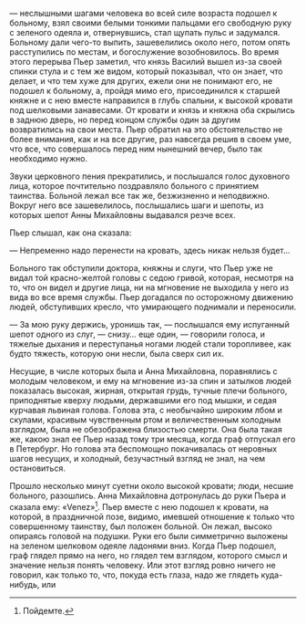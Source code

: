 — неслышными шагами человека во всей силе возраста подошел к больному, взял своими белыми тонкими пальцами его свободную руку с зеленого одеяла и, отвернувшись, стал щупать пульс и задумался. Больному дали чего-то выпить, зашевелились около него, потом опять расступились по местам, и богослужение возобновилось. Во время этого перерыва Пьер заметил, что князь Василий вышел из-за своей спинки стула и с тем же видом, который показывал, что он знает, что делает, и что тем хуже для других, ежели они не понимают его, не подошел к больному, а, пройдя мимо его, присоединился к старшей княжне и с нею вместе направился в глубь спальни, к высокой кровати под шелковыми занавесами. От кровати и князь и княжна оба скрылись в заднюю дверь, но перед концом службы один за другим возвратились на свои места. Пьер обратил на это обстоятельство не более внимания, как и на все другие, раз навсегда решив в своем уме, что все, что совершалось перед ним нынешний вечер, было так необходимо нужно.

Звуки церковного пения прекратились, и послышался голос духовного лица, которое почтительно поздравляло больного с принятием таинства. Больной лежал все так же, безжизненно и неподвижно. Вокруг него все зашевелилось, послышались шаги и шепоты, из которых шепот Анны Михайловны выдавался резче всех.

Пьер слышал, как она сказала:

— Непременно надо перенести на кровать, здесь никак нельзя будет…

Больного так обступили доктора, княжны и слуги, что Пьер уже не видал той красно-желтой головы с седою гривой, которая, несмотря на то, что он видел и другие лица, ни на мгновение не выходила у него из вида во все время службы. Пьер догадался по осторожному движению людей, обступивших кресло, что умирающего поднимали и переносили.

— За мою руку держись, уронишь так, — послышался ему испуганный шепот одного из слуг, — снизу… еще один, — говорили голоса, и тяжелые дыхания и переступанья ногами людей стали торопливее, как будто тяжесть, которую они несли, была сверх сил их.

Несущие, в числе которых была и Анна Михайловна, поравнялись с молодым человеком, и ему на мгновение из-за спин и затылков людей показалась высокая, жирная, открытая грудь, тучные плечи больного, приподнятые кверху людьми, державшими его под мышки, и седая курчавая львиная голова. Голова эта, с необычайно широким лбом и скулами, красивым чувственным ртом и величественным холодным взглядом, была не обезображена близостью смерти. Она была такая же, какою знал ее Пьер назад тому три месяца, когда граф отпускал его в Петербург. Но голова эта беспомощно покачивалась от неровных шагов несущих, и холодный, безучастный взгляд не знал, на чем остановиться.

Прошло несколько минут суетни около высокой кровати; люди, несшие больного, разошлись. Анна Михайловна дотронулась до руки Пьера и сказала ему: «Venez»[^177]. Пьер вместе с нею подошел к кровати, на которой, в праздничной позе, видимо, имевшей отношение к только что совершенному таинству, был положен больной. Он лежал, высоко опираясь головой на подушки. Руки его были симметрично выложены на зеленом шелковом одеяле ладонями вниз. Когда Пьер подошел, граф глядел прямо на него, но глядел тем взглядом, которого смысл и значение нельзя понять человеку. Или этот взгляд ровно ничего не говорил, как только то, что, покуда есть глаза, надо же глядеть куда-нибудь, или

[^177]: Пойдемте.